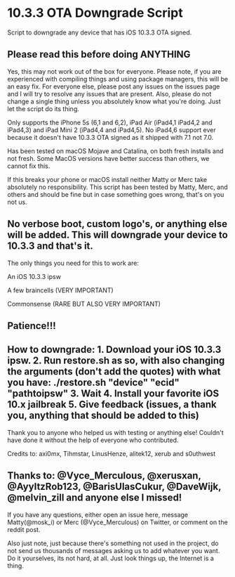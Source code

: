 # 10.3.3 OTA Downgrade Script
Script to downgrade any device that has iOS 10.3.3 OTA signed.
 
Please read this before doing ANYTHING
-------------------------------------------

Yes, this may not work out of the box for everyone. Please note, if you are experienced with compiling things and using package managers, this will be an easy fix. For everyone else, please post any issues on the issues page and I will try to resolve any issues that are present. Also, please do not change a single thing unless you absolutely know what you're doing. Just let the script do its thing.

Only supports the iPhone 5s (6,1 and 6,2), iPad Air (iPad4,1 iPad4,2 and iPad4,3) and iPad Mini 2 (iPad4,4 and iPad4,5). No iPad4,6 support ever because it doesn't have 10.3.3 OTA signed as it shipped with 7.1 not 7.0.

Has been tested on macOS Mojave and Catalina, on both fresh installs and not fresh. Some MacOS versions have better success than others, we cannot fix this.

If this breaks your phone or macOS install neither Matty or Merc take absolutely no responsibility.
This script has been tested by Matty, Merc, and others and should be fine but in case something goes wrong, that's on you not us. 

No verbose boot, custom logo's, or anything else will be added. This will downgrade your device to 10.3.3 and that's it.
-------------------------------------------

The only things you need for this to work are: 

An iOS 10.3.3 ipsw

A few braincells (VERY IMPORTANT) 

Commonsense (RARE BUT ALSO VERY IMPORTANT)

Patience!!!
-------------------------------------------

How to downgrade:
	1. Download your iOS 10.3.3 ipsw.
	2. Run restore.sh as so, with also changing the arguments (don't add the quotes) with what you have: ./restore.sh "device" "ecid" "pathtoipsw"
	3. Wait
	4. Install your favorite iOS 10.x jailbreak
	5. Give feedback (issues, a thank you, anything that should be added to this)
-------------------------------------------

Thank you to anyone who helped us with testing or anything else! Couldn't have done it without the help of everyone who contributed. 

Credits to: axi0mx, Tihmstar, LinusHenze, alitek12, xerub and s0uthwest

Thanks to: @Vyce_Merculous, @xerusxan, @AyyItzRob123, @BarisUlasCukur, @DaveWijk, @melvin_zill and anyone else I missed!
-------------------------------------------

If you have any questions, either open an issue here, message Matty(@mosk_i) or Merc (@Vyce_Merculous) on Twitter, or comment on the reddit post.

Also just note, just because there's something not used in the project, do not send us thousands of messages asking us to add whatever you want.
Do it yourselves, its not hard, at all. Just look things up, the Internet is a thing.
